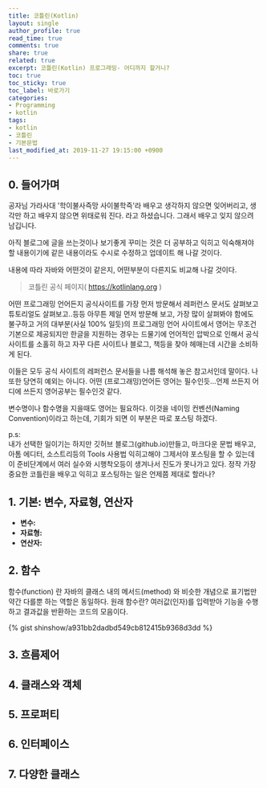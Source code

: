 ```yaml
---
title: 코틀린(Kotlin)
layout: single
author_profile: true
read_time: true
comments: true
share: true
related: true
excerpt: 코틀린(Kotlin) 프로그래밍- 어디까지 할거니?
toc: true
toc_sticky: true
toc_label: 바로가기
categories:
- Programming
- kotlin
tags:
- kotlin
- 코틀린
- 기본문법
last_modified_at: 2019-11-27 19:15:00 +0900
---
```

## 0. 들어가며
공자님 가라사대 '학이불사즉망 사이불학즉'라 배우고 생각하지 않으면 잊어버리고, 생각만 하고 배우지 않으면 위태로워 진다. 라고 하셨습니다.
그래서 배우고 잊지 않으려 남깁니다.

아직 블로그에 글을 쓰는것이나 보기좋게 꾸미는 것은 더 공부하고 익히고 익숙해져야 할 내용이기에 같은 내용이라도 수시로 수정하고 업데이트 해 나갈 것이다.

내용에 따라 자바와 어떤것이 같은지, 어떤부분이 다른지도 비교해 나갈 것이다.

>코틀린 공식 페이지( <https://kotlinlang.org> )

어떤 프로그래밍 언어든지 공식사이트를 가장 먼저 방문해서 레퍼런스 문서도 살펴보고 튜토리얼도 살펴보고..등등 아무튼 제일 먼저 방문해 보고, 가장 많이 살펴봐야 함에도 불구하고 거의 대부분(사실 100% 일듯)의 프로그래밍 언어 사이트에서 영어는 무조건 기본으로 제공되지만 한글을 지원하는 경우는 드물기에 언어적인 압박으로 인해서 공식 사이트를 소홀히 하고 자꾸 다른 사이트나 블로그, 책등을 찾아 헤매는데 시간을 소비하게 된다.

이들은 모두 공식 사이트의 레퍼런스 문서들을 나름 해석해 놓은 참고서인데 말이다.
나 또한 당연히 예외는 아니다.
어떤 (프로그래밍)언어든  영어는 필수인듯...언제 쓰든지 어디에 쓰든지 영어공부는 필수인것 같다.

변수명이나 함수명을 지을때도 영어는 필요하다.
이것을 네이밍 컨벤션(Naming Convention)이라고 하는데, 기회가 되면 이 부분은 따로 포스팅 하겠다.

p.s:  
내가 선택한 일이기는 하지만 깃허브 블로그(github.io)만들고, 마크다운 문법 배우고, 아톰 에디터, 소스트리등의 Tools 사용법 익히고해야 그제서야 포스팅을 할 수 있는데 이 준비단계에서 여러 실수와 시행착오등이 생겨나서 진도가 못나가고 있다.
정작 가장 중요한 코틀린을 배우고 익히고 포스팅하는 일은 언제쯤 제대로 할라나?

## 1. 기본: 변수, 자료형, 연산자
- **변수:**
- **자료형:**
- __연산자:__

## 2. 함수
함수(function) 란 자바의 클래스 내의 메서드(method) 와 비슷한 개념으로 표기법만 약간 다를뿐 하는 역할은 동일하다.
원래 함수란? 여러값(인자)를 입력받아 기능을 수행하고 결과값을 반환하는 코드의 모음이다.

{% gist shinshow/a931bb2dadbd549cb812415b9368d3dd %}


## 3. 흐름제어
## 4. 클래스와 객체
## 5. 프로퍼티
## 6. 인터페이스
## 7. 다양한 클래스
